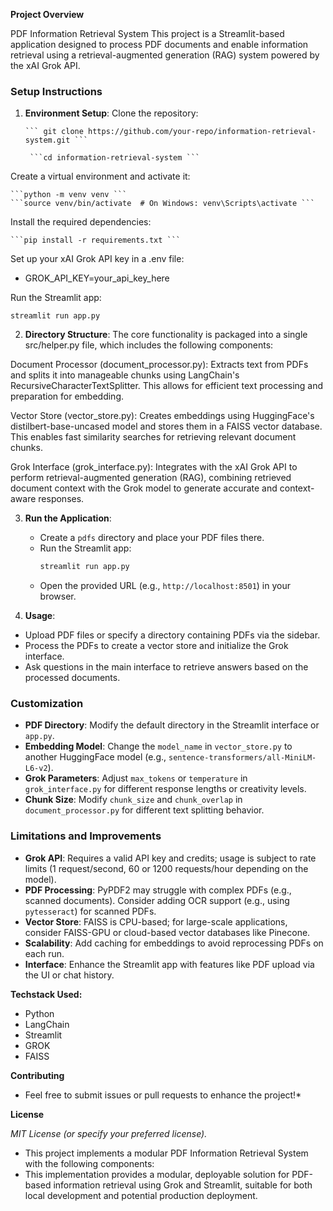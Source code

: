 **Project Overview**

PDF Information Retrieval System
This project is a Streamlit-based application designed to process PDF documents and enable information retrieval using a retrieval-augmented generation (RAG) system powered by the xAI Grok API.


### Setup Instructions
1. **Environment Setup**:
Clone the repository:

       ``` git clone https://github.com/your-repo/information-retrieval-system.git ```
 
        ```cd information-retrieval-system ``` 


Create a virtual environment and activate it:

    ```python -m venv venv ```
    ```source venv/bin/activate  # On Windows: venv\Scripts\activate ```


Install the required dependencies:

    ```pip install -r requirements.txt ```


Set up your xAI Grok API key in a .env file:
- GROK_API_KEY=your_api_key_here


Run the Streamlit app:

 ```streamlit run app.py ```


2. **Directory Structure**:
 The core functionality is packaged into a single src/helper.py file, which includes the following components:

Document Processor (document_processor.py): Extracts text from PDFs and splits it into manageable chunks using LangChain's RecursiveCharacterTextSplitter. This allows for efficient text processing and preparation for embedding.

Vector Store (vector_store.py): Creates embeddings using HuggingFace's distilbert-base-uncased model and stores them in a FAISS vector database. This enables fast similarity searches for retrieving relevant document chunks.

Grok Interface (grok_interface.py): Integrates with the xAI Grok API to perform retrieval-augmented generation (RAG), combining retrieved document context with the Grok model to generate accurate and context-aware responses.

3. **Run the Application**:
   - Create a `pdfs` directory and place your PDF files there.
   - Run the Streamlit app:
     ```bash
     streamlit run app.py
     ```
   - Open the provided URL (e.g., `http://localhost:8501`) in your browser.

4. **Usage**:
   
- Upload PDF files or specify a directory containing PDFs via the sidebar.
- Process the PDFs to create a vector store and initialize the Grok interface.
- Ask questions in the main interface to retrieve answers based on the processed documents.

 ### Customization
- **PDF Directory**: Modify the default directory in the Streamlit interface or `app.py`.
- **Embedding Model**: Change the `model_name` in `vector_store.py` to another HuggingFace model (e.g., `sentence-transformers/all-MiniLM-L6-v2`).
- **Grok Parameters**: Adjust `max_tokens` or `temperature` in `grok_interface.py` for different response lengths or creativity levels.
- **Chunk Size**: Modify `chunk_size` and `chunk_overlap` in `document_processor.py` for different text splitting behavior.

### Limitations and Improvements
- **Grok API**: Requires a valid API key and credits; usage is subject to rate limits (1 request/second, 60 or 1200 requests/hour depending on the model).[](https://www.merge.dev/blog/grok-api-key)
- **PDF Processing**: PyPDF2 may struggle with complex PDFs (e.g., scanned documents). Consider adding OCR support (e.g., using `pytesseract`) for scanned PDFs.
- **Vector Store**: FAISS is CPU-based; for large-scale applications, consider FAISS-GPU or cloud-based vector databases like Pinecone.
- **Scalability**: Add caching for embeddings to avoid reprocessing PDFs on each run.
- **Interface**: Enhance the Streamlit app with features like PDF upload via the UI or chat history.


**Techstack Used:**
- Python
- LangChain
- Streamlit
- GROK
- FAISS

**Contributing**
   * Feel free to submit issues or pull requests to enhance the project!*
     
**License**

*MIT License (or specify your preferred license).*
 - This project implements a modular PDF Information Retrieval System with the following components:
 - This implementation provides a modular, deployable solution for PDF-based information retrieval using Grok and Streamlit, suitable for both local development and potential production deployment.


